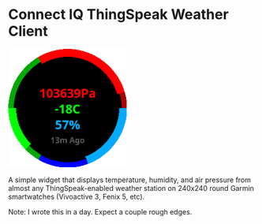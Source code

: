 # Connect IQ ThingSpeak Weather Client
![Screenshot](screenshot.png)

A simple widget that displays temperature, humidity, and air pressure from almost any ThingSpeak-enabled weather station on 240x240 round Garmin smartwatches (Vivoactive 3, Fenix 5, etc).

Note: I wrote this in a day. Expect a couple rough edges.
